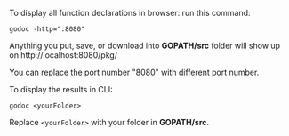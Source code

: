 To display all function declarations in browser: run this command:

`godoc -http=":8080"`

Anything you put, save, or download into **GOPATH/src** folder will show up on http://localhost:8080/pkg/

You can replace the port number "8080" with different port number.


To display the results in CLI:

`godoc <yourFolder>`

Replace `<yourFolder>` with your folder in **GOPATH/src**.

